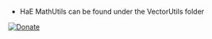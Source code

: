 - HaE MathUtils can be found under the VectorUtils folder

[![Donate](https://img.shields.io/badge/Donate-PayPal-blue.svg)](https://www.paypal.com/cgi-bin/webscr?cmd=_s-xclick&hosted_button_id=JX3FPVCALFX5U)
